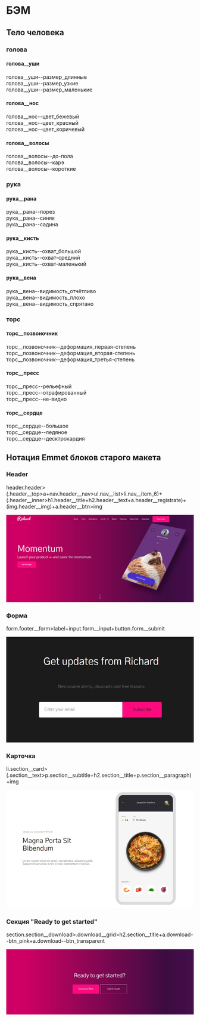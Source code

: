 # БЭМ

## Тело человека

### голова

#### голова\_\_уши

голова\_\_уши--размер_длинные  
голова\_\_уши--размер_узкие  
голова\_\_уши--размер_маленькие  

#### голова\_\_нос

голова\_\_нос--цвет_бежевый  
голова\_\_нос--цвет_красный  
голова\_\_нос--цвет_коричевый  

#### голова\_\_волосы

голова\_\_волосы--до-пола  
голова\_\_волосы--карэ  
голова\_\_волосы--короткие  

### рука

#### рука\_\_рана

рука\_\_рана--порез  
рука\_\_рана--синяк  
рука\_\_рана--садина  

#### рука\_\_кисть

рука\_\_кисть--охват_большой  
рука\_\_кисть--охват-средний  
рука\_\_кисть--охват-маленький  

#### рука\_\_вена

рука\_\_вена--видимость_отчётливо  
рука\_\_вена--видимость_плохо  
рука\_\_вена--видимость_спрятано  

### торс

#### торс\_\_позвоночник

торс\_\_позвоночник--деформация_первая-степень  
торс\_\_позвоночник--деформация_вторая-степень  
торс\_\_позвоночник--деформация_третья-степень  

#### торс\_\_пресс

торс\_\_пресс--рельефный  
торс\_\_пресс--отрафированный  
торс\_\_пресс--не-видно  

#### торс\_\_сердце

торс\_\_сердце--большое  
торс\_\_сердце--ледяное  
торс\_\_сердце--десктрокардия  

## Нотация Emmet блоков старого макета

### Header

header.header>(.header__top>a+nav.header__nav>ul.nav__list>li.nav__item_6)+(.header__inner>h1.header__title+h2.header__text+a.header__registrate)+(img.header__img)+a.header__btn>img

![alt text](https://github.com/rustem-yam/mospoly-frontend-2/blob/emmet/header.jpg?raw=true)

### Форма

form.footer__form>label+input.form__input+button.form__submit

![alt text](https://github.com/rustem-yam/mospoly-frontend-2/blob/emmet/form.jpg?raw=true)

### Карточка

li.section__card>(.section__text>p.section__subtitle+h2.section__title+p.section__paragraph)+img

![alt text](https://github.com/rustem-yam/mospoly-frontend-2/blob/emmet/card.jpg?raw=true)

### Секция "Ready to get started"

section.section__download>.download__grid>h2.section__title+a.download--btn_pink+a.download--btn_transparent

![alt text](https://github.com/rustem-yam/mospoly-frontend-2/blob/emmet/ready-to-get-started.jpg?raw=true)